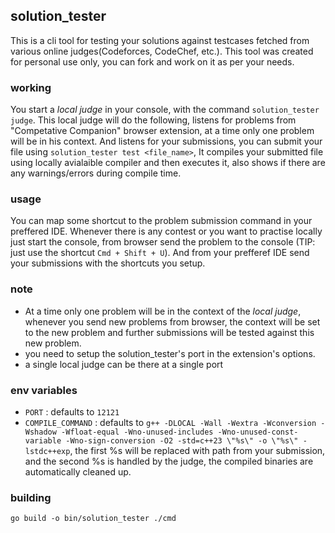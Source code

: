 ## solution_tester
This is a cli tool for testing your solutions against testcases fetched from various online judges(Codeforces, CodeChef, etc.). This tool was created for personal use only, you can fork and work on it as per your needs.

### working
You start a *local judge* in your console, with the command `solution_tester judge`. This local judge will do the following, listens for problems from "Competative Companion" browser extension, at a time only one problem will be in his context. And listens for your submissions, you can submit your file using `solution_tester test <file_name>`, It compiles your submitted file using locally avialaible compiler and then executes it, also shows if there are any warnings/errors during compile time.

### usage
You can map some shortcut to the problem submission command in your preffered IDE. Whenever there is any contest or you want to practise locally just start the console, from browser send the problem to the console (TIP: just use the shortcut `Cmd + Shift + U`). And from your prefferef IDE send your submissions with the shortcuts you setup.

### note
* At a time only one problem will be in the context of the *local judge*, whenever you send new problems from browser, the context will be set to the new problem and further submissions will be tested against this new problem.
* you need to setup the solution_tester's port in the extension's options.
* a single local judge can be there at a single port

### env variables
* `PORT` : defaults to `12121`
* `COMPILE_COMMAND` : defaults to `g++ -DLOCAL -Wall -Wextra -Wconversion -Wshadow -Wfloat-equal -Wno-unused-includes -Wno-unused-const-variable -Wno-sign-conversion -O2 -std=c++23 \"%s\" -o \"%s\" -lstdc++exp`, the first %s will be replaced with path from your submission, and the second %s is handled by the judge, the compiled binaries are automatically cleaned up.

### building
`go build -o bin/solution_tester ./cmd`